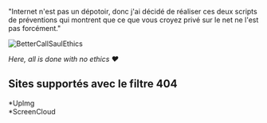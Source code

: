 "Internet n'est pas un dépotoir, donc j'ai décidé de réaliser ces deux scripts de préventions qui montrent que ce que vous croyez privé sur le net ne l'est pas forcément."

![BetterCallSaulEthics](http://media.giphy.com/media/1045yEvEYG7byM/giphy.gif)

*Here, all is done with no ethics ♥*

[nude]: https://github.com/JulienDevs/NudeLocator

Sites supportés avec le filtre 404
-----------
*Uplmg  
*ScreenCloud

